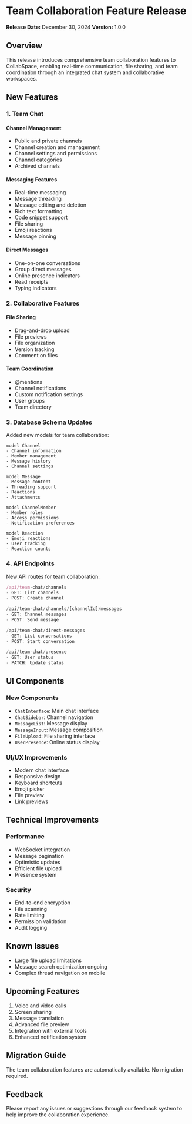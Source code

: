 # Team Collaboration Feature Release

**Release Date:** December 30, 2024
**Version:** 1.0.0

## Overview

This release introduces comprehensive team collaboration features to CollabSpace, enabling real-time communication, file sharing, and team coordination through an integrated chat system and collaborative workspaces.

## New Features

### 1. Team Chat

#### Channel Management
- Public and private channels
- Channel creation and management
- Channel settings and permissions
- Channel categories
- Archived channels

#### Messaging Features
- Real-time messaging
- Message threading
- Message editing and deletion
- Rich text formatting
- Code snippet support
- File sharing
- Emoji reactions
- Message pinning

#### Direct Messages
- One-on-one conversations
- Group direct messages
- Online presence indicators
- Read receipts
- Typing indicators

### 2. Collaborative Features

#### File Sharing
- Drag-and-drop upload
- File previews
- File organization
- Version tracking
- Comment on files

#### Team Coordination
- @mentions
- Channel notifications
- Custom notification settings
- User groups
- Team directory

### 3. Database Schema Updates

Added new models for team collaboration:

```prisma
model Channel
- Channel information
- Member management
- Message history
- Channel settings

model Message
- Message content
- Threading support
- Reactions
- Attachments

model ChannelMember
- Member roles
- Access permissions
- Notification preferences

model Reaction
- Emoji reactions
- User tracking
- Reaction counts
```

### 4. API Endpoints

New API routes for team collaboration:

```typescript
/api/team-chat/channels
- GET: List channels
- POST: Create channel

/api/team-chat/channels/[channelId]/messages
- GET: Channel messages
- POST: Send message

/api/team-chat/direct-messages
- GET: List conversations
- POST: Start conversation

/api/team-chat/presence
- GET: User status
- PATCH: Update status
```

## UI Components

### New Components
- `ChatInterface`: Main chat interface
- `ChatSidebar`: Channel navigation
- `MessageList`: Message display
- `MessageInput`: Message composition
- `FileUpload`: File sharing interface
- `UserPresence`: Online status display

### UI/UX Improvements
- Modern chat interface
- Responsive design
- Keyboard shortcuts
- Emoji picker
- File preview
- Link previews

## Technical Improvements

### Performance
- WebSocket integration
- Message pagination
- Optimistic updates
- Efficient file upload
- Presence system

### Security
- End-to-end encryption
- File scanning
- Rate limiting
- Permission validation
- Audit logging

## Known Issues
- Large file upload limitations
- Message search optimization ongoing
- Complex thread navigation on mobile

## Upcoming Features
1. Voice and video calls
2. Screen sharing
3. Message translation
4. Advanced file preview
5. Integration with external tools
6. Enhanced notification system

## Migration Guide

The team collaboration features are automatically available. No migration required.

## Feedback

Please report any issues or suggestions through our feedback system to help improve the collaboration experience.
